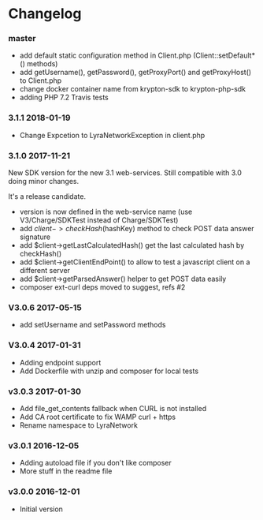 # Changelog

### master

- add default static configuration method in Client.php (Client::setDefault*() methods)
- add getUsername(), getPassword(), getProxyPort() and getProxyHost() to Client.php
- change docker container name from krypton-sdk to krypton-php-sdk
- adding PHP 7.2 Travis tests

### 3.1.1 2018-01-19

- Change Expcetion to LyraNetworkException in client.php

### 3.1.0 2017-11-21

New SDK version for the new 3.1 web-services.
Still compatible with 3.0 doing minor changes.

It's a release candidate.

- version is now defined in the web-service name (use V3/Charge/SDKTest instead of Charge/SDKTest)
- add $client->checkHash($hashKey) method to check POST data answer signature
- add $client->getLastCalculatedHash() get the last calculated hash by checkHash()
- add $client->getClientEndPoint() to allow to test a javascript client on a different server
- add $client->getParsedAnswer() helper to get POST data easily 
- composer ext-curl deps moved to suggest, refs #2

### V3.0.6 2017-05-15

- add setUsername and setPassword methods

### V3.0.4 2017-01-31

- Adding endpoint support
- Add Dockerfile with unzip and composer for local tests

### v3.0.3 2017-01-30

- Add file_get_contents fallback when CURL is not installed
- Add CA root certificate to fix WAMP curl + https 
- Rename namespace to LyraNetwork

### v3.0.1 2016-12-05

- Adding autoload file if you don't like composer
- More stuff in the readme file

### v3.0.0 2016-12-01

- Initial version